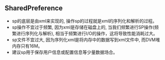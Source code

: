 ## SharedPreference

* sp的底层是由xml来实现的, 操作sp的过程就是xml的序列化和解析的过程。 
* sp操作不宜过于频繁, 因为xml是存储在磁盘上的, 当我们频繁进行SP操作(频繁进行序列化与解析), 相当于频繁进行I/O的操作，这将导致性能消耗过大。
* sp文件不宜过大, 因为序列化xml是将内存中的数据写到xml文件中, 而DVM堆内存只有16M。
* 建议sp用于保存用户信息或配置信息等少量数据场合。
